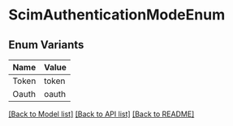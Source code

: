 # ScimAuthenticationModeEnum

## Enum Variants

| Name | Value |
|---- | -----|
| Token | token |
| Oauth | oauth |


[[Back to Model list]](../README.md#documentation-for-models) [[Back to API list]](../README.md#documentation-for-api-endpoints) [[Back to README]](../README.md)


